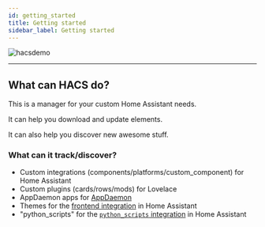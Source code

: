 ```yaml
---
id: getting_started
title: Getting started
sidebar_label: Getting started
---
```


![hacsdemo](assets/hacsdemo.gif)

***

## What can HACS do?

This is a manager for your custom Home Assistant needs.

It can help you download and update elements.

It can also help you discover new awesome stuff.

### What can it track/discover?

- Custom integrations (components/platforms/custom_component) for Home Assistant
- Custom plugins (cards/rows/mods) for Lovelace
- AppDaemon apps for [AppDaemon](https://appdaemon.readthedocs.io/en/latest/)
- Themes for the [frontend integration](https://www.home-assistant.io/components/frontend/) in Home Assistant
- "python_scripts" for the [`python_scripts` integration](https://www.home-assistant.io/components/python_script/) in Home Assistant